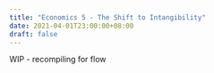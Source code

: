 ```yaml
---
title: "Economics 5 - The Shift to Intangibility"
date: 2021-04-01T23:00:00+08:00
draft: false
---
```


WIP - recompiling for flow

